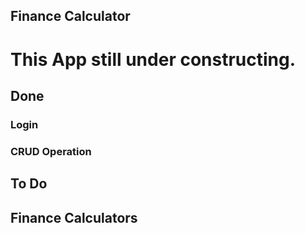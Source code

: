 ## Finance Calculator

# This App still under constructing.
 ## Done
  ### Login
  ### CRUD Operation
  
 ## To Do
   ## Finance Calculators
